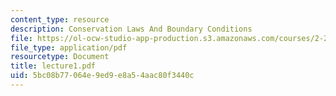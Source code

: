 ```yaml
---
content_type: resource
description: Conservation Laws And Boundary Conditions
file: https://ol-ocw-studio-app-production.s3.amazonaws.com/courses/2-24-ocean-wave-interaction-with-ships-and-offshore-energy-systems-13-022-spring-2002/5bc08b77064e9ed9e8a54aac80f3440c_lecture1.pdf
file_type: application/pdf
resourcetype: Document
title: lecture1.pdf
uid: 5bc08b77-064e-9ed9-e8a5-4aac80f3440c
---
```

